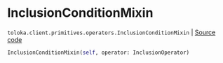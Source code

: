 # InclusionConditionMixin
`toloka.client.primitives.operators.InclusionConditionMixin` | [Source code](https://github.com/Toloka/toloka-kit/blob/v0.1.25/src/client/primitives/operators.py#L133)

```python
InclusionConditionMixin(self, operator: InclusionOperator)
```

